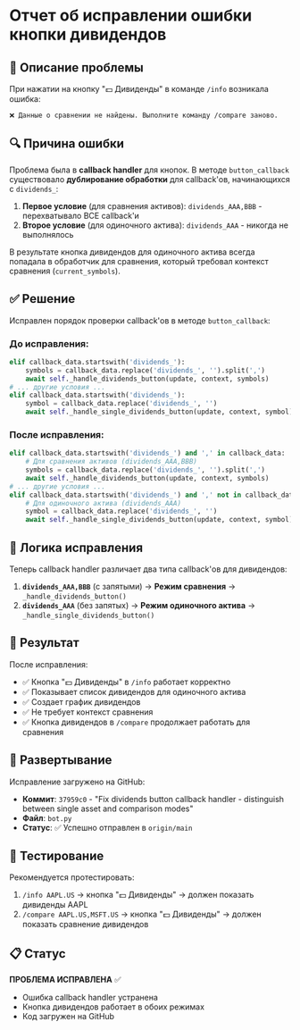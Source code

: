 # Отчет об исправлении ошибки кнопки дивидендов

## 🐛 Описание проблемы

При нажатии на кнопку "💵 Дивиденды" в команде `/info` возникала ошибка:
```
❌ Данные о сравнении не найдены. Выполните команду /compare заново.
```

## 🔍 Причина ошибки

Проблема была в **callback handler** для кнопок. В методе `button_callback` существовало **дублирование обработки** для callback'ов, начинающихся с `dividends_`:

1. **Первое условие** (для сравнения активов): `dividends_AAA,BBB` - перехватывало ВСЕ callback'и
2. **Второе условие** (для одиночного актива): `dividends_AAA` - никогда не выполнялось

В результате кнопка дивидендов для одиночного актива всегда попадала в обработчик для сравнения, который требовал контекст сравнения (`current_symbols`).

## ✅ Решение

Исправлен порядок проверки callback'ов в методе `button_callback`:

### До исправления:
```python
elif callback_data.startswith('dividends_'):
    symbols = callback_data.replace('dividends_', '').split(',')
    await self._handle_dividends_button(update, context, symbols)
# ... другие условия ...
elif callback_data.startswith('dividends_'):
    symbol = callback_data.replace('dividends_', '')
    await self._handle_single_dividends_button(update, context, symbol)
```

### После исправления:
```python
elif callback_data.startswith('dividends_') and ',' in callback_data:
    # Для сравнения активов (dividends_AAA,BBB)
    symbols = callback_data.replace('dividends_', '').split(',')
    await self._handle_dividends_button(update, context, symbols)
# ... другие условия ...
elif callback_data.startswith('dividends_') and ',' not in callback_data:
    # Для одиночного актива (dividends_AAA)
    symbol = callback_data.replace('dividends_', '')
    await self._handle_single_dividends_button(update, context, symbol)
```

## 🔧 Логика исправления

Теперь callback handler различает два типа callback'ов для дивидендов:

1. **`dividends_AAA,BBB`** (с запятыми) → **Режим сравнения** → `_handle_dividends_button()`
2. **`dividends_AAA`** (без запятых) → **Режим одиночного актива** → `_handle_single_dividends_button()`

## 📱 Результат

После исправления:
- ✅ Кнопка "💵 Дивиденды" в `/info` работает корректно
- ✅ Показывает список дивидендов для одиночного актива
- ✅ Создает график дивидендов
- ✅ Не требует контекст сравнения
- ✅ Кнопка дивидендов в `/compare` продолжает работать для сравнения

## 🚀 Развертывание

Исправление загружено на GitHub:
- **Коммит**: `37959c0` - "Fix dividends button callback handler - distinguish between single asset and comparison modes"
- **Файл**: `bot.py`
- **Статус**: ✅ Успешно отправлен в `origin/main`

## 🧪 Тестирование

Рекомендуется протестировать:
1. `/info AAPL.US` → кнопка "💵 Дивиденды" → должен показать дивиденды AAPL
2. `/compare AAPL.US,MSFT.US` → кнопка "💵 Дивиденды" → должен показать сравнение дивидендов

## 📋 Статус

**ПРОБЛЕМА ИСПРАВЛЕНА** ✅
- Ошибка callback handler устранена
- Кнопка дивидендов работает в обоих режимах
- Код загружен на GitHub
